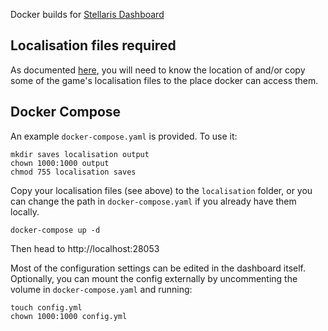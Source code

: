 Docker builds for [Stellaris Dashboard](https://github.com/eliasdoehne/stellaris-dashboard/)

## Localisation files required

As documented [here](https://github.com/eliasdoehne/stellaris-dashboard#names-and-localizations), you will need to know the location of and/or copy some of the game's localisation files to the place docker can access them.

## Docker Compose

An example `docker-compose.yaml` is provided. To use it:

```
mkdir saves localisation output
chown 1000:1000 output
chmod 755 localisation saves
```

Copy your localisation files (see above) to the `localisation` folder, or you can change the path in `docker-compose.yaml` if you already have them locally.

```
docker-compose up -d
```

Then head to http://localhost:28053


Most of the configuration settings can be edited in the dashboard itself. Optionally, you can mount the config externally by uncommenting the volume in `docker-compose.yaml` and running:


```
touch config.yml
chown 1000:1000 config.yml
```
